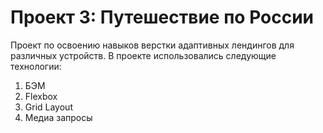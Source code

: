 # Проект 3: Путешествие по России

Проект по освоению навыков верстки адаптивных лендингов для различных устройств. 
В проекте использовались следующие технологии:
1. БЭМ
2. Flexbox
3. Grid Layout
4. Медиа запросы